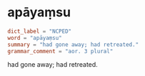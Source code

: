 # apāyaṃsu

``` toml
dict_label = "NCPED"
word = "apāyaṃsu"
summary = "had gone away; had retreated."
grammar_comment = "aor. 3 plural"
```

had gone away; had retreated.

